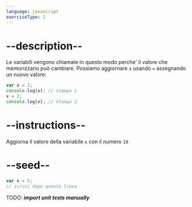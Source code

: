 ```yaml
---
language: javascript
exerciseType: 1
---
```


# --description--

Le variabili vengono chiamate in questo modo perche' il valore che memorizzano può cambiare.
Possiamo aggiornare `x` usando `=` assegnando un nuovo valore:
```javascript
var x = 1;
console.log(x); // stampa 1
x = 2;
console.log(x); // stampa 2
```

# --instructions--

Aggiorna il valore della variabile `x` con il numero `10`

# --seed--

```javascript
var x = 5;
// scrivi dopo questa linea
```

TODO: ___import unit tests manually___
